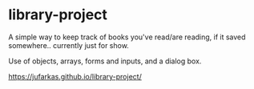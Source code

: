 # library-project

A simple way to keep track of books you've read/are reading, if it saved somewhere.. currently just for show.

Use of objects, arrays, forms and inputs, and a dialog box.

https://jufarkas.github.io/library-project/